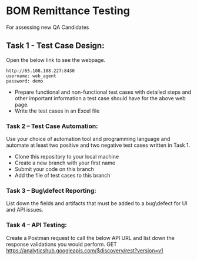 # BOM Remittance Testing
For assessing new QA Candidates

## Task 1 - Test Case Design:
Open the below link to see the webpage.
```
http://65.108.108.227:8430
username: web_agent
password: demo
```
* Prepare functional and non-functional test cases with detailed steps and other important information a test case should have for the above web page.
* Write the test cases in an Excel file


### Task 2 – Test Case Automation:
Use your choice of automation tool and programming language and automate at least two positive and two negative test cases written in Task 1.
* Clone this repository to your local machine
* Create a new branch with your first name
* Submit your code on this branch
* Add the file of test cases to this branch


### Task 3 – Bug\defect Reporting:
List down the fields and artifacts that must be added to a bug\defect for UI and API issues.

### Task 4 – API Testing:
Create a Postman request to call the below API URL and list down the response validations you would perform.
GET https://analyticshub.googleapis.com/$discovery/rest?version=v1
